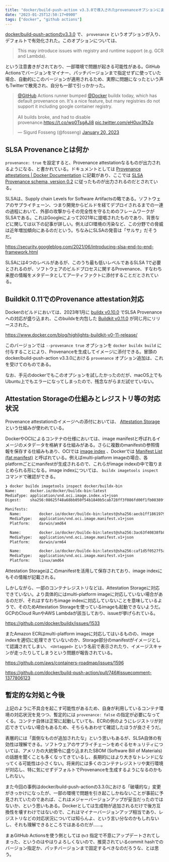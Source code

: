 ```yaml
---
title: "docker/build-push-action v3.3.0で導入されたprovenanceオプションにまつわる問題"
date: "2023-01-25T12:50:17+0900"
tags: ["docker", "github actions"]
---
```


[docker/build-push-actionのv3.3.0](https://github.com/docker/build-push-action/releases/tag/v3.3.0) で、 `provenance` というオプションが入り、デフォルトで有効化された。このオプションについては、

> This may introduce issues with registry and runtime support (e.g. GCR and Lambda).

という注意書きがされており、一部環境で問題が起きる可能性がある。GitHub Actionsでバージョンをマイナー、パッチバージョンまで指定せずに使っていた場合、自動的にこのバージョンが適用されるため、実際に問題になったという声もTwitterで散見され、自分も一部で引っかかった。

<blockquote class="twitter-tweet"><p lang="en" dir="ltr"><a href="https://twitter.com/github?ref_src=twsrc%5Etfw">@GitHub</a> Actions runner bumped <a href="https://twitter.com/Docker?ref_src=twsrc%5Etfw">@Docker</a> buildx today, which has default provenance on. It&#39;s a nice feature, but many registries do not support it including google container registry.<br><br>All builds broke, and had to disable provenance.<a href="https://t.co/wp0TsgAJi8">https://t.co/wp0TsgAJi8</a> <a href="https://t.co/eH0uv3fkZp">pic.twitter.com/eH0uv3fkZp</a></p>&mdash; Sigurd Fosseng (@fosseng) <a href="https://twitter.com/fosseng/status/1616227805125025792?ref_src=twsrc%5Etfw">January 20, 2023</a></blockquote> <script async src="https://platform.twitter.com/widgets.js" charset="utf-8"></script>

## SLSA Provenanceとは何か

`provenance: true` を設定すると、Provenance attestationなるものが出力されるようになる、と書かれている。ドキュメントとしては [Provenance attestations | Docker Documentation](https://docs.docker.com/build/attestations/slsa-provenance/) に記載があり、ここでは [SLSA Provenance schema, version 0.2](https://slsa.dev/provenance/v0.2#schema) に従ったものが出力されるのだとされている。

SLSAは、Supply chain Levels for Software Artifactsの略である。ソフトウェアのサプライチェーン、つまり開発からビルドを経てデプロイされるまでの一連の過程において、外部の攻撃からその完全性を守るためのフレームワークがSLSAである。これはGoogleによって2021年に提唱されたものであり、背景などに関しては以下の記事が詳しい。例えばCI環境の汚染など、この分野での脅威は近年増加傾向にあるのだという。ちなみにSLSAの発音は「サルサ」だそうだ。

https://security.googleblog.com/2021/06/introducing-slsa-end-to-end-framework.html

SLSAには4つのレベルがあるが、このうち最も低いレベルであるSLSA 1で必要とされるのが、ソフトウェアのビルドプロセスに関するProvenance、すなわち来歴の情報をメタデータとしてアーティファクトに添付することだとされている。

## Buildkit 0.11でのProvenance attestation対応

Dockerのビルドにおいては、2023年1月に [buildx v0.10.0](https://github.com/docker/buildx/releases) でSLSA Provenanceへの対応が盛り込まれ、このbuildxを内包した [Buildkit v0.11.0](https://github.com/moby/buildkit/releases/tag/v0.11.0) が同じ月にリリースされた。

https://www.docker.com/blog/highlights-buildkit-v0-11-release/

このバージョンでは `--provenance true` オプションを `docker buildx build` に付与することにより、Provenanceを生成してイメージに添付できる。冒頭のdocker/build-push-action v3.3.0における `provenance` オプション追加は、これを受けてのものである。

なお、手元のdockerでもこのオプションを試したかったのだが、macOS上でもUbuntu上でもエラーになってしまったので、残念ながらまだ試せていない。

## Attestation Storageの仕組みとレジストリ等の対応状況

Provenance attestationのイメージへの添付においては、 [Attestation Storage](https://github.com/moby/buildkit/blob/master/docs/attestations/attestation-storage.md) という仕組みが使われている。

DockerやOCIによるコンテナの仕様においては、image manifestと呼ばれるイメージのメタデータを格納する仕組みがある。さらに複数のmanifestの参照情報を保存する仕組みもあり、OCIでは [image index](https://github.com/opencontainers/image-spec/blob/main/image-index.md) 、Dockerでは [Manifest List (fat manifest)](https://docs.docker.com/registry/spec/manifest-v2-2/#manifest-list) と呼ばれている。例えばmulti-platform imageの場合、各platformごとにmanifestが生成されるので、これらがimage indexの中で取りまとめられる形になる。image indexについては、 `buildx imagetools inspect` コマンドで確認ができる。

```bash
❯ docker buildx imagetools inspect docker/buildx-bin
Name:      docker.io/docker/buildx-bin:latest
MediaType: application/vnd.oci.image.index.v1+json
Digest:    sha256:08625f48a68bb050f54b1840b5cab728ff3f086fd00f1fb08389f4b1cb9db221

Manifests:
  Name:        docker.io/docker/buildx-bin:latest@sha256:aecb1ff186197954361752564c04e73a464f0132fa15ac31a36d70580d8eba82
  MediaType:   application/vnd.oci.image.manifest.v1+json
  Platform:    darwin/amd64

  Name:        docker.io/docker/buildx-bin:latest@sha256:3ac63f40838fb8c2170b2d96bb5fadbffb5854ad3868c117016bbe73dee9b0d7
  MediaType:   application/vnd.oci.image.manifest.v1+json
  Platform:    darwin/arm64

  Name:        docker.io/docker/buildx-bin:latest@sha256:caf1d5f0527f5a9e7ce7ac8bb0c2b065567e3cc2dee9d5c4ddf1589f4f59b959
  MediaType:   application/vnd.oci.image.manifest.v1+json
  Platform:    linux/amd64
```

Attestation Storageはこのmanifestを活用して保存されており、image indexにもその情報が記載される。

しかしながら、一部のコンテナレジストリなどは、Attestation Storageに対応できていない。より具体的にはmulti-platform imageに対応していない場合があるのだが、それはすなわちimage indexに対応していないことを意味しているようで、そのためAttestation Storageを使っているimageも起動できないようだ。GCPのCloud RunやAWS Lambdaが該当しており、issueが挙げられている。

https://github.com/docker/buildx/issues/1533

またAmazon ECRはmulti-platform imageに対応してはいるものの、image indexを適切に処理できていないのか、Storage部分のmanifestがイメージとして認識されてしまい、 `<Untagged>` という名前で表示されたり、イメージスキャンが走ったりしてしまうという問題が報告されている。

https://github.com/aws/containers-roadmap/issues/1596

https://github.com/docker/build-push-action/pull/746#issuecomment-1377806123


## 暫定的な対処と今後

上記のように不具合を起こす可能性があるため、自身が利用しているコンテナ環境の対応状況を見つつ、暫定的には `provenance: false` の指定が必要になってくる。コンテナ自体は正常に起動していても、ECRの例のようにレジストリが対応できていない場合もあるため、そちらもあわせて確認したほうが良さそうだ。

表層的には「面倒なものが追加されたな」という思いもあるが、SLSA自体の有効性は理解できる。ソフトウェアのサプライチェーンをめぐるセキュリティについては、アメリカの大統領令に盛り込まれたSBOM (Software Bill of Materials)の話題を聞くことも多くなってきているし、長期的にはより大きなトレンドになってくる可能性は小さくない。将来的には多くのコンテナレジストリや実行環境が対応し、特に気にせずデフォルトでProvenanceを生成するようになるのかもしれない。

また今回の事例はdocker/build-push-actionの3.3.0における「破壊的な」変更がきっかけになったが、一部の環境で問題を引き起こしかねないことが事前に予見されていたのであれば、これはメジャーバージョンアップが妥当だったのではないか、という思いもある。Dockerとしては生成物が追加されるだけで後方互換性を壊すわけではないので、これはマイナーバージョンアップ相当であり、レジストリなどの対応状況については知らんよ、という言い分なのかもしれないし、それも理解できるところではあるのだが……。

まぁGitHub Actionsを使う側としては `@v3` 指定で不意にアップデートされてしまった、というのはやはりよろしくないので、推奨されているcommit hashでのバージョン指定か、パッチバージョンまで固定するべきなのだろうな、とは思う。
